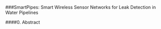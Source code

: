 ###SmartPipes: Smart Wireless Sensor Networks for Leak Detection in Water Pipelines

####0. Abstract

